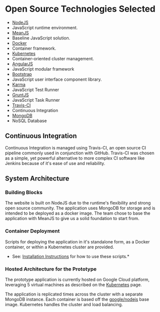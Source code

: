 # Open Source Technologies Selected

* [NodeJS](https://nodejs.org/)
 * JavaScript runtime environment.
* [MeanJS](http://meanjs.org/)
 * Baseline JavaScript solution.
* [Docker](https://www.docker.com/)
 * Container framework.
* [Kubernetes](http://kubernetes.io/)
 * Container-oriented cluster management.
* [AngularJS](https://angularjs.org/)
 * JavaScript modular framework
* [Bootstrap](http://getbootstrap.com/)
 * JavaScript user interface component library.
* [Karma](http://karma-runner.github.io/0.12/index.html)
 * JavaScript Test Runner
* [GruntJS](http://gruntjs.com/)
 * JavaScript Task Runner
* [Travis-CI](https://travis-ci.org/)
 * Continuous Integration
* [MongoDB](https://www.mongodb.org/)
 * NoSQL Database

## Continuous Integration

Continuous Integration is managed using Travis-CI, an open source CI pipeline commonly used in conjunction with GitHub. Travis-CI was chosen as a simple, yet powerful alternative to more complex CI software like Jenkins because of it's ease of use and reliability.

## System Architecture

### Building Blocks
The website is built on NodeJS due to the runtime's flexibility and strong open source community. The application uses MongoDB for storage and is intended to be deployed as a docker image. The team chose to base the application with MeanJS to give us a solid foundation to start from.

### Container Deployment
Scripts for deploying the application in it's standalone form, as a Docker container, or within a Kubernetes cluster are provided.

* See: [Installation Instructions](https://github.com/ArdentMC/openFDA-Prototype/wiki/Installation-Instructions) for how to use these scripts.*

### Hosted Architecture for the Prototype
The prototype application is currently hosted on Google Cloud platform, leveraging 5 virtual machines as described on the [Kubernetes](https://github.com/ArdentMC/openFDA-Prototype/wiki/Kubernetes) page.

The application is replicated times across the cluster with a separate MongoDB instance. Each container is based off the [google/nodejs](https://registry.hub.docker.com/u/google/nodejs/) base image. Kubernetes handles the cluster and load balancing.
